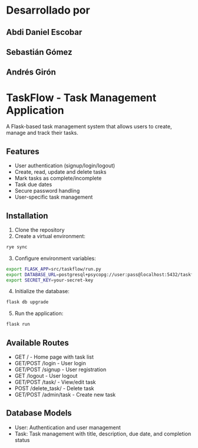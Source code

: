 # Desarrollado por
## Abdi Daniel Escobar
## Sebastián Gómez
## Andrés Girón

# TaskFlow - Task Management Application

A Flask-based task management system that allows users to create, manage and track their tasks.

## Features
- User authentication (signup/login/logout)
- Create, read, update and delete tasks
- Mark tasks as complete/incomplete
- Task due dates
- Secure password handling
- User-specific task management

## Installation

1. Clone the repository
2. Create a virtual environment:
```bash
rye sync
```

3. Configure environment variables:
```bash
export FLASK_APP=src/taskflow/run.py
export DATABASE_URL=postgresql+psycopg://user:pass@localhost:5432/taskflow
export SECRET_KEY=your-secret-key
```

4. Initialize the database:
```bash
flask db upgrade
```

5. Run the application:
```bash
flask run
```

## Available Routes
- GET / - Home page with task list
- GET/POST /login - User login
- GET/POST /signup - User registration
- GET /logout - User logout
- GET/POST /task/<slug> - View/edit task
- POST /delete_task/<slug> - Delete task
- GET/POST /admin/task - Create new task

## Database Models
- User: Authentication and user management
- Task: Task management with title, description, due date, and completion status

